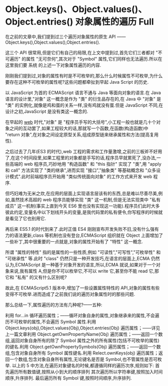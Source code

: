 # Object.keys()、Object.values()、Object.entries() 对象属性的遍历 Full

在之前的文章中,我们提到过三个遍历对象属性的原生 API ——Object.keys(),Object.values(),Object.entries().

这三个 API 很常用,但是它们有自己的局限,在上文中提到过,首先它们三者都对 "不可遍历" 的属性 "无可奈何",其次对于 "Symbol" 属性,它们同样也无法遍历.所以在这里我们要 系统 的上述一下对象属性遍历的内容.

刚刚我们提到过,对象的属性有时是不可枚举的,那么什么时候属性不可枚举,为什么要存在这种不可枚举的属性呢?这些问题都牵扯到早起 Java Script 的历史.

以 JavaScript 为首的 ECMAScript 语言不通与 Java 等面向对象的语言.在 Java 语言的设计里,"对象" 这一概念是作为 "类" 的衍生品存在的,在 Java 中 "对象" 是 "类" 的实例化,就像是鸡和蛋的关系一样,没有鸡就没有蛋.但是 JavaScript 不同,在设计之初,JavaScript 是没有类这一概念的.

在早起的 [web](http://web.h3399.cn/) 时代,"对象" 是 "程序员手写的大括号",小工程一般也就是几十个对象之间的互动罢了,如果工程较大的话,那就写一个函数,在函数(构造函数)中 "return 对象",在对象之间设定原型关系,组成原型链来继承属性和方法(提高复用性).

之后过去了几年(ES3 的时代),web 工程的需求和工作量激增,之前的三板斧不好用了,在这个时间段里,如果工程里的对象都是手写的话,程序员早就累死了,没办法,一些高端的 web 程序员,巧妙地用 "构造函数" 和 "this 指针" 实现了 "类",用 "apply 和 call" 方法实现了 "类的继承",进而实现 "接口","抽象类" 等基础概念和 "众多设计模式".此时前端程序员开始用 "类似传统面向对象" 的工作方式来开发 web 程序.

但巧妇难为无米之炊,在应用的层面上实现语言层该有的东西,总是难以尽善尽美,例如,虽然技术高超的 web 程序员能够实现 "类" 这一机制,但是无法实现类中 "私有成员" 这一机制(事实上直到今天 ES6 里也没有实现这一功能).程序员们此时大多彼此约定,变量名中以下划线开头的变量,是我代码里的私有便令,你写程序的时候就是看见了它也别用它.

再后来 ES5.1 的时代到来了.此时正值 ES4 刚刚宣布开发失败不旧,没有什么强有力的语法更新,class 等机制也没有登台,ECMAScript 组织就在 Object 上面增加了一些补丁,其中很重要的一点就是,对象的属性开始有了 "特性" 这一概念.

所谓 "属性的特性" 指的是属性的一些性质,例如 "可读性","可写性","可枚举性" 和 "可继承性" 等.此时 "class" 仍然只是一种开发技巧,在语言的层面上,ECMA 仍然认为,ECMAScript 是一种基于对象开发的语言,所以,ECMA 就说,如果对于一个对象来说,我有属性 A,但是你不可以枚举它,不可以 write 它,甚至你不能 read 它,那它和 "私有" 的又有什么区别呢?

故此,在 ECMAScript5.1 版本中,增加了一些设置属性特性的 API,对象的属性有些变得不可枚举.进而造成了之前我们说的遍历对象属性时的那些问题.

那么总结一下,属性遍历的方法有几种呢?——五种:

利用 for...in 循环遍历属性；——循环对象自身的属性,对象继承来的属性,不会遍历不可枚举的属性,不会遍历 Symbol 属性.利用 Object.keys(obj),Object.values(Obj),Object.entries(Obj) 遍历属性；——详见上一篇文章利用 Object.getOwnPropertyName(Obj) 遍历属性；——返回一个数组,返回对象自身所有的除了 Symbol 属性之外的所有属性(包括不可枚举的属性)的键名.利用 Object.getOwnPropertySymbols(Obj) 遍历属性；——返回一个数组,包含对象自身所有 Symbol 属性键名.利用 Relect.ownKeys(obj) 遍历属性；返回一个数组,包含对象自身所有属性,无论键名是否是 Symbol,也不管属性是否可枚举. 以上的 5 中方法,在遍历对象键名的时候,都遵循同样的遍历次序,规则如下: 首先遍历所有数值键,按照从小到大的顺序排列 其次遍历所以字符串键,按照加入时间顺序,升序排列. 最后遍历所有 Symbol 键,按照时间顺序,升序排列.